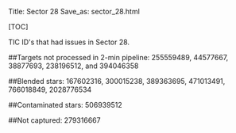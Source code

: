 Title: Sector 28 
Save_as: sector_28.html

[TOC]

TIC ID's that had issues in Sector 28.

##Targets not processed in 2-min pipeline:
255559489, 44577667, 38877693, 238196512, and 394046358

##Blended stars:
167602316, 300015238, 389363695, 471013491, 766018849, 2028776534

##Contaminated stars:
506939512

##Not captured:
279316667